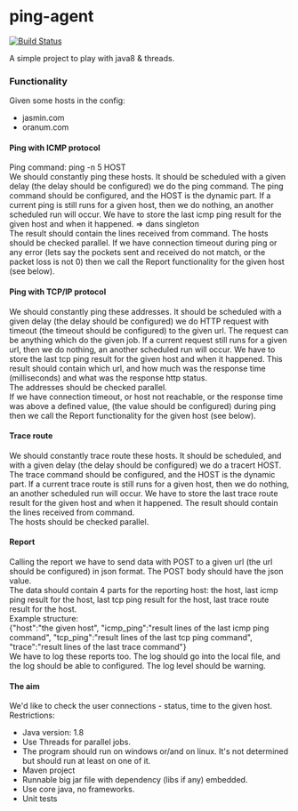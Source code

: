 # ping-agent  

[![Build Status](https://semaphoreci.com/api/v1/landry/ping-agent/branches/master/badge.svg)](https://semaphoreci.com/landry/ping-agent)

A simple project to play with java8 & threads.  

### Functionality
Given some hosts in the config:
- jasmin.com
- oranum.com

#### Ping with ICMP protocol
Ping command: ping -n 5 HOST  
We should constantly ping these hosts. It should be scheduled with a given delay (the delay should be configured) we do the ping command.
The ping command should be configured, and the HOST is the dynamic part.
If a current ping is still runs for a given host, then we do nothing, an another scheduled run will occur. We have to store the last icmp ping result for the given host and when it happened.  => dans singleton  
The result should contain the lines received from command.
The hosts should be checked parallel.
If we have connection timeout during ping or any error (lets say the pockets sent and received do not match, or the packet loss is not 0) then we
call the Report functionality for the given host (see below).

#### Ping with TCP/IP protocol
We should constantly ping these addresses. It should be scheduled with a given delay (the delay should be configured) we do HTTP request
with timeout (the timeout should be configured) to the given url. The request can be anything which do the given job. If a current request still runs
for a given url, then we do nothing, an another scheduled run will occur. We have to store the last tcp ping result for the given host and when
it happened. This result should contain which url, and how much was the response time (milliseconds) and what was the response http status.  
The addresses should be checked parallel.  
If we have connection timeout, or host not reachable, or the response time was above a defined value, (the value should be configured) during
ping then we call the Report functionality for the given host (see below).

#### Trace route
We should constantly trace route these hosts. It should be scheduled, and with a given delay (the delay should be configured) we do a tracert
HOST. The trace command should be configured, and the HOST is the dynamic part. If a current trace route is still runs for a given host, then we
do nothing, an another scheduled run will occur. We have to store the last trace route result for the given host and when it happened. The
result should contain the lines received from command.  
The hosts should be checked parallel.

#### Report
Calling the report we have to send data with POST to a given url (the url should be configured) in json format. The POST body should have the
json value.  
The data should contain 4 parts for the reporting host: the host, last icmp ping result for the host, last tcp ping result for the host, last trace route result for the host.  
Example structure:  
{"host":"the given host", "icmp_ping":"result lines of the last icmp ping command",
"tcp_ping":"result lines of the last tcp ping command", "trace":"result lines of the
last trace command"}  
We have to log these reports too. The log should go into the local file, and the log should be able to configured. The log level should be warning.

#### The aim
We'd like to check the user connections - status, time to the given host.
Restrictions:  
- Java version: 1.8
- Use Threads for parallel jobs.
- The program should run on windows or/and on linux. It's not determined but should run at least on one of it.
- Maven project
- Runnable big jar file with dependency (libs if any) embedded.
- Use core java, no frameworks.
- Unit tests